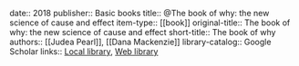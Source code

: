 date:: 2018
publisher:: Basic books
title:: @The book of why: the new science of cause and effect
item-type:: [[book]]
original-title:: The book of why: the new science of cause and effect
short-title:: The book of why
authors:: [[Judea Pearl]], [[Dana Mackenzie]]
library-catalog:: Google Scholar
links:: [Local library](zotero://select/library/items/D7TFT2JN), [Web library](https://www.zotero.org/users/6520516/items/D7TFT2JN)
